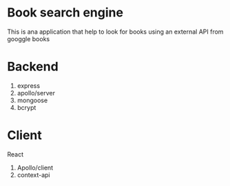 # Book search engine

This is ana application that help to look for books using an external API from googgle books


# Backend

1. express
2. apollo/server
5. mongoose
6. bcrypt

# Client

React

1. Apollo/client
3. context-api

